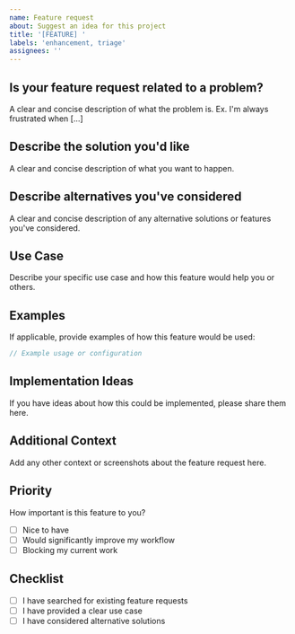 ```yaml
---
name: Feature request
about: Suggest an idea for this project
title: '[FEATURE] '
labels: 'enhancement, triage'
assignees: ''
---
```


## Is your feature request related to a problem?
A clear and concise description of what the problem is. Ex. I'm always frustrated when [...]

## Describe the solution you'd like
A clear and concise description of what you want to happen.

## Describe alternatives you've considered
A clear and concise description of any alternative solutions or features you've considered.

## Use Case
Describe your specific use case and how this feature would help you or others.

## Examples
If applicable, provide examples of how this feature would be used:
```typescript
// Example usage or configuration
```

## Implementation Ideas
If you have ideas about how this could be implemented, please share them here.

## Additional Context
Add any other context or screenshots about the feature request here.

## Priority
How important is this feature to you?
- [ ] Nice to have
- [ ] Would significantly improve my workflow  
- [ ] Blocking my current work

## Checklist
- [ ] I have searched for existing feature requests
- [ ] I have provided a clear use case
- [ ] I have considered alternative solutions